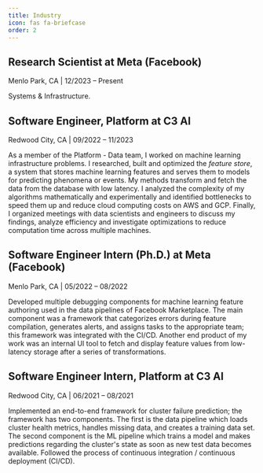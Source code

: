 ```yaml
---
title: Industry
icon: fas fa-briefcase
order: 2
---
```


## Research Scientist at Meta (Facebook)
Menlo Park, CA | 12/2023 – Present  

Systems & Infrastructure.

## Software Engineer, Platform at C3 AI
Redwood City, CA | 09/2022 – 11/2023  

As a member of the Platform - Data team, I worked on machine learning infrastructure problems. I researched, built and optimized the _feature store_, a system that stores machine learning features and serves them to models for predicting phenomena or events. My methods transform and fetch the data from the database with low latency. I analyzed the complexity of my algorithms mathematically and experimentally and identified bottlenecks to speed them up and reduce cloud computing costs on AWS and GCP. Finally, I organized meetings with data scientists and engineers to discuss my findings, analyze efficiency and investigate optimizations to reduce computation time across multiple machines.

## Software Engineer Intern (Ph.D.) at Meta (Facebook)
Menlo Park, CA | 05/2022 – 08/2022  

Developed multiple debugging components for machine learning feature authoring used in the data pipelines of Facebook Marketplace. The main component was a framework that categorizes errors during feature compilation, generates alerts, and assigns tasks to the appropriate team; this framework was integrated with the CI/CD. Another end product of my work was an internal UI tool to fetch and display feature values from low-latency storage after a series of transformations.

## Software Engineer Intern, Platform at C3 AI
Redwood City, CA | 06/2021 – 08/2021  

Implemented an end-to-end framework for cluster failure prediction; the framework has two components. The first is the data pipeline which loads cluster health metrics, handles missing data, and creates a training data set. The second component is the ML pipeline which trains a model and makes predictions regarding the cluster's state as soon as new test data becomes available. Followed the process of continuous integration / continuous deployment (CI/CD).

